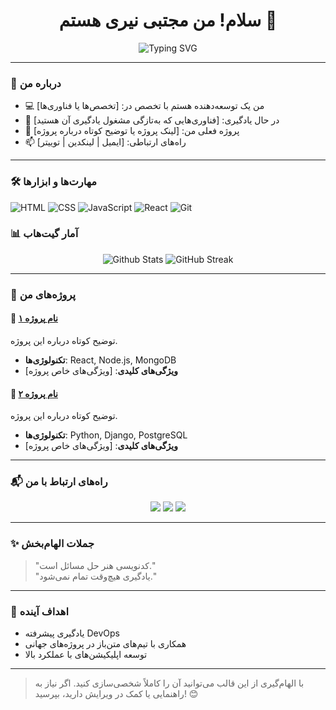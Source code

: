 <h1 align="center">سلام! من مجتبی نیری هستم 👋</h1>
<p align="center">
  <img src="https://readme-typing-svg.demolab.com?font=Fira+Code&size=22&pause=1000&color=36BCF7&width=435&lines=توسعه‌دهنده+وب+و+نرم‌افزار+;عاشق+یادگیری+و+چالش‌های+جدید;حل+مسائل+و+ساخت+ابزارهای+کاربردی" alt="Typing SVG" />
</p>

---

### 📌 درباره من
- 💻 من یک توسعه‌دهنده هستم با تخصص در: [تخصص‌ها یا فناوری‌ها]
- 🌱 در حال یادگیری: [فناوری‌هایی که به‌تازگی مشغول یادگیری آن هستید]
- 🔭 پروژه فعلی من: [لینک پروژه یا توضیح کوتاه درباره پروژه]
- 📫 راه‌های ارتباطی: [ایمیل | لینکدین | توییتر]

---

### 🛠️ مهارت‌ها و ابزارها
![HTML](https://img.shields.io/badge/-HTML5-E34F26?style=for-the-badge&logo=html5&logoColor=white)
![CSS](https://img.shields.io/badge/-CSS-1572B6?style=for-the-badge&logo=css3&logoColor=white)
![JavaScript](https://img.shields.io/badge/-JavaScript-F7DF1E?style=for-the-badge&logo=javascript&logoColor=black)
![React](https://img.shields.io/badge/-React-61DAFB?style=for-the-badge&logo=react&logoColor=black)
![Git](https://img.shields.io/badge/-Git-F05032?style=for-the-badge&logo=git&logoColor=white)

### 📊 آمار گیت‌هاب
<p align="center">
  <img src="https://github-readme-stats.vercel.app/api?username=YourUsername&show_icons=true&theme=radical" alt="Github Stats" />
  <img src="https://github-readme-streak-stats.herokuapp.com/?user=YourUsername&theme=radical" alt="GitHub Streak" />
</p>

---

### 📂 پروژه‌های من
#### 🔹 [نام پروژه ۱](https://github.com/YourUsername/YourProject)
توضیح کوتاه درباره این پروژه.
- **تکنولوژی‌ها**: React, Node.js, MongoDB  
- **ویژگی‌های کلیدی**: [ویژگی‌های خاص پروژه]  

#### 🔹 [نام پروژه ۲](https://github.com/YourUsername/YourProject2)
توضیح کوتاه درباره این پروژه.
- **تکنولوژی‌ها**: Python, Django, PostgreSQL  
- **ویژگی‌های کلیدی**: [ویژگی‌های خاص پروژه]  

---

### 📬 راه‌های ارتباط با من
<p align="center">
  <a href="https://linkedin.com/in/YourProfile"><img src="https://img.shields.io/badge/-LinkedIn-0A66C2?style=for-the-badge&logo=linkedin&logoColor=white" /></a>
  <a href="mailto:YourEmail@gmail.com"><img src="https://img.shields.io/badge/-Gmail-EA4335?style=for-the-badge&logo=gmail&logoColor=white" /></a>
  <a href="https://twitter.com/YourTwitter"><img src="https://img.shields.io/badge/-Twitter-1DA1F2?style=for-the-badge&logo=twitter&logoColor=white" /></a>
</p>

---

### ✨ جملات الهام‌بخش
> "کدنویسی هنر حل مسائل است."  
> "یادگیری هیچ‌وقت تمام نمی‌شود."  

---

### 🎯 اهداف آینده
- یادگیری پیشرفته DevOps
- همکاری با تیم‌های متن‌باز در پروژه‌های جهانی
- توسعه اپلیکیشن‌های با عملکرد بالا

---

> با الهام‌گیری از این قالب می‌توانید آن را کاملاً شخصی‌سازی کنید. اگر نیاز به راهنمایی یا کمک در ویرایش دارید، بپرسید! 😊
